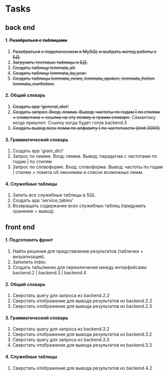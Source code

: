 # Tasks

## back end

#### 1. ~~Разобраться с таблицами~~
1. ~~Разобраться с подключением к MySQL и выбрать метод работы с БД.~~
2. ~~Загрузить тестовые таблицы в БД.~~
3. ~~Создать таблицу lemmata_all.~~
4. ~~Создать таблицу lemmata_by_year.~~
5. ~~Создать таблицы lemmata_news, lemmata_spoken, lemmata_fiction lemmata_nonfiction.~~

#### 2. Общий словарь
1. ~~Создать app 'general_dict'~~
2. ~~Создать запрос. Вход: лемма. Вывод: частоты по годам | по стилям + семантика + ссылка на эту лемму в грамм словаре.~~ Семантику когда пришлют. Ссылку когда будет готов backend.3
3. ~~Создать вывод всех лемм по алфавиту | по частотности (limit 3000)~~

#### 3. Грамматический словарь
1. Создать app 'gram_dict'
2. Запрос по лемме. Вход: лемма. Вывод: парадигма с частотами по годам | по стилям
3. Запрос по словоформе. Вход: словоформа. Вывод: частоты по годам | стилям + помета об омонимии и список возможных лемм.

#### 4. Служебные таблицы
1. Залить все служебные таблицы в SQL.
2. Создать app 'service_tables'
2. Возвращать содержание всех служебных таблиц (придумать хранение + вывод)


## front end

#### 1. Подготовить фронт
1. Найти решения для представления результатов (таблички + визуализация).
2. Запилить index.
3. Создать табы/меню для переключения между интерфейсами backend.2 | backend.3 | backend.4

#### 2. Общий словарь
1. Сверстать query для запроса из backend.2.2
2. Сверстать отображение для вывода результатов из backend.2.2
3. Сверстать отображение для вывода результатов из backend.2.3

#### 3. Грамматический словарь
1. Сверстать query для запроса из backend.3.2
2. Сверстать отображение для вывода результатов из backend.3.2
  3. Сверстать query для запроса из backend.3.3
4. Сверстать отображение для вывода результатов из backend.3.3

#### 4. Служебные таблицы
1. Сверстать отображение для вывода результатов из backend.4.2